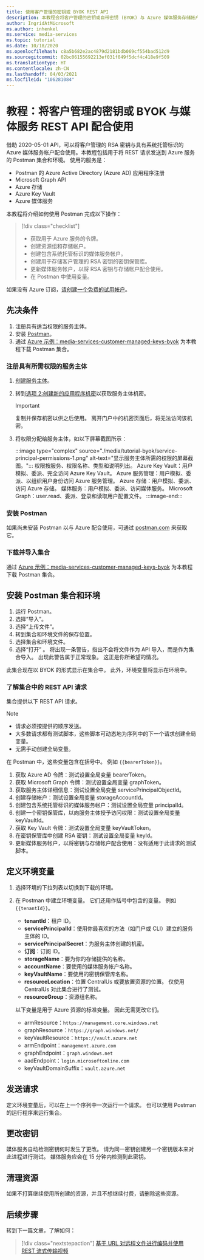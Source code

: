 ```yaml
---
title: 使用客户管理的密钥或 BYOK REST API
description: 本教程会将客户管理的密钥或自带密钥 (BYOK) 与 Azure 媒体服务存储帐户配合使用。
author: IngridAtMicrosoft
ms.author: inhenkel
ms.service: media-services
ms.topic: tutorial
ms.date: 10/18/2020
ms.openlocfilehash: c8a5b682e2ac4879d2181bdb069cf554bad512d9
ms.sourcegitcommit: 02bc06155692213ef031f049f5dcf4c418e9f509
ms.translationtype: HT
ms.contentlocale: zh-CN
ms.lasthandoff: 04/03/2021
ms.locfileid: "106281084"
---
```

# <a name="tutorial-use-customer-managed-keys-or-byok-with-media-services-rest-api"></a>教程：将客户管理的密钥或 BYOK 与媒体服务 REST API 配合使用

借助 2020-05-01 API，可以将客户管理的 RSA 密钥与具有系统托管标识的 Azure 媒体服务帐户配合使用。本教程包括用于将 REST 请求发送到 Azure 服务的 Postman 集合和环境。 使用的服务是：

- Postman 的 Azure Active Directory (Azure AD) 应用程序注册
- Microsoft Graph API
- Azure 存储
- Azure Key Vault
- Azure 媒体服务

本教程将介绍如何使用 Postman 完成以下操作：

> [!div class="checklist"]
> - 获取用于 Azure 服务的令牌。
> - 创建资源组和存储帐户。
> - 创建包含系统托管标识的媒体服务帐户。
> - 创建用于存储客户管理的 RSA 密钥的密钥保管库。
> - 更新媒体服务帐户，以将 RSA 密钥与存储帐户配合使用。
> - 在 Postman 中使用变量。

如果没有 Azure 订阅，[请创建一个免费的试用帐户](https://azure.microsoft.com/free/)。

## <a name="prerequisites"></a>先决条件

1. 注册具有适当权限的服务主体。
1. 安装 [Postman](https://www.postman.com)。
1. 通过 [Azure 示例：media-services-customer-managed-keys-byok](https://github.com/Azure-Samples/media-services-customer-managed-keys-byok) 为本教程下载 Postman 集合。

### <a name="register-a-service-principal-with-the-needed-permissions"></a>注册具有所需权限的服务主体

1. [创建服务主体](../../active-directory/develop/howto-create-service-principal-portal.md)。
1. 转到[选项 2:创建新的应用程序机密](../../active-directory/develop/howto-create-service-principal-portal.md#authentication-two-options)以获取服务主体机密。

   > [!IMPORTANT]
   >复制并保存机密以供之后使用。 离开门户中的机密页面后，将无法访问该机密。

1. 将权限分配给服务主体，如以下屏幕截图所示：

   :::image type="complex" source="./media/tutorial-byok/service-principal-permissions-1.png" alt-text="显示服务主体所需的权限的屏幕截图。":::
   权限按服务、权限名称、类型和说明列出。 Azure Key Vault：用户模拟、委派、完全访问 Azure Key Vault。 Azure 服务管理：用户模拟、委派、以组织用户身份访问 Azure 服务管理。 Azure 存储：用户模拟、委派、访问 Azure 存储。 媒体服务：用户模拟、委派、访问媒体服务。 Microsoft Graph：user.read、委派、登录和读取用户配置文件。
   :::image-end:::

### <a name="install-postman"></a>安装 Postman

如果尚未安装 Postman 以与 Azure 配合使用，可通过 [postman.com](https://www.postman.com/) 来获取它。

### <a name="download-and-import-the-collection"></a>下载并导入集合

通过 [Azure 示例：media-services-customer-managed-keys-byok](https://github.com/Azure-Samples/media-services-customer-managed-keys-byok) 为本教程下载 Postman 集合。

## <a name="install-the-postman-collection-and-environment"></a>安装 Postman 集合和环境

1. 运行 Postman。
1. 选择“导入”。
1. 选择“上传文件”。
1. 转到集合和环境文件的保存位置。
1. 选择集合和环境文件。
1. 选择“打开”  。 将出现一条警告，指出不会将文件作为 API 导入，而是作为集合导入。 出现此警告属于正常现象。 这正是你所希望的情况。

此集合现在以 BYOK 的形式显示在集合中。 此外，环境变量将显示在环境中。

### <a name="understand-the-rest-api-requests-in-the-collection"></a>了解集合中的 REST API 请求

集合提供以下 REST API 请求。

> [!NOTE]
>
>- 请求必须按提供的顺序发送。
>- 大多数请求都有测试脚本，这些脚本可动态地为序列中的下一个请求创建全局变量。
>- 无需手动创建全局变量。

在 Postman 中，这些变量包含在括号中。 例如 `{{bearerToken}}`。

1. 获取 Azure AD 令牌：测试设置全局变量 bearerToken。
2. 获取 Microsoft Graph 令牌：测试设置全局变量 graphToken。
3. 获取服务主体详细信息：测试设置全局变量 servicePrincipalObjectId。
4. 创建存储帐户：测试设置全局变量 storageAccountId。
5. 创建包含系统托管标识的媒体服务帐户：测试设置全局变量 principalId。
6. 创建一个密钥保管库，以向服务主体授予访问权限：测试设置全局变量 keyVaultId。
7. 获取 Key Vault 令牌：测试设置全局变量 keyVaultToken。
8. 在密钥保管库中创建 RSA 密钥：测试设置全局变量 keyId。
9. 更新媒体服务帐户，以将密钥与存储帐户配合使用：没有适用于此请求的测试脚本。

## <a name="define-environment-variables"></a>定义环境变量

1. 选择环境的下拉列表以切换到下载的环境。
1. 在 Postman 中建立环境变量。 它们还用作括号中包含的变量。 例如 `{{tenantId}}`。

    - **tenantId**：租户 ID。
    - **servicePrincipalId**：使用你最喜欢的方法（如门户或 CLI）建立的服务主体的 ID。
    - **servicePrincipalSecret**：为服务主体创建的机密。
    - **订阅**：订阅 ID。
    - **storageName**：要为你的存储提供的名称。
    - **accountName**：要使用的媒体服务帐户名称。
    - **keyVaultName**：要使用的密钥保管库名称。
    - **resourceLocation**：位置 CentralUs 或要放置资源的位置。 仅使用 CentralUs 对此集合进行了测试。
    - **resourceGroup**：资源组名称。

    以下变量是用于 Azure 资源的标准变量。 因此无需更改它们。

    - armResource：`https://management.core.windows.net`
    - graphResource：`https://graph.windows.net/`
    - keyVaultResource：`https://vault.azure.net`
    - armEndpoint：`management.azure.com`
    - graphEndpoint：`graph.windows.net`
    - aadEndpoint：`login.microsoftonline.com`
    - keyVaultDomainSuffix：`vault.azure.net`

## <a name="send-the-requests"></a>发送请求

定义环境变量后，可以在上一个序列中一次运行一个请求。 也可以使用 Postman 的运行程序来运行集合。

## <a name="change-the-key"></a>更改密钥

媒体服务自动检测密钥何时发生了更改。 请为同一密钥创建另一个密钥版本来对此进程进行测试。 媒体服务应会在 15 分钟内检测到此密钥。

## <a name="clean-up-resources"></a>清理资源

如果不打算继续使用所创建的资源，并且不想继续付费，请删除这些资源。

## <a name="next-steps"></a>后续步骤

转到下一篇文章，了解如何：
> [!div class="nextstepaction"]
> [基于 URL 对远程文件进行编码并使用 REST 流式传输视频](stream-files-tutorial-with-rest.md)